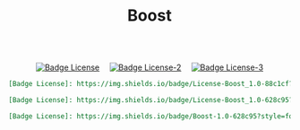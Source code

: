 
<div align = center>

# Boost

<br>
<br>

[![Badge License]][License]   
[![Badge License-2]][License]   
[![Badge License-3]][License]

```markdown
[Badge License]: https://img.shields.io/badge/License-Boost_1.0-88c1cf?style=for-the-badge
```
	
```markdown
[Badge License]: https://img.shields.io/badge/License-Boost_1.0-628c95?style=for-the-badge&labelColor=7cb0bc
```
	
```markdown
[Badge License]: https://img.shields.io/badge/Boost-1.0-628c95?style=for-the-badge&labelColor=7cb0bc
```

</div>

<br>


<!----------------------------------{ Licenses }------------------------------->

[License]: https://www.boost.org/users/license.html


<!----------------------------------{ Badges }--------------------------------->

[Badge License-3]: https://img.shields.io/badge/Boost-1.0-628c95?style=for-the-badge&labelColor=7cb0bc
[Badge License-2]: https://img.shields.io/badge/License-Boost_1.0-628c95?style=for-the-badge&labelColor=7cb0bc
[Badge License]: https://img.shields.io/badge/License-Boost_1.0-7cb0bc?style=for-the-badge
